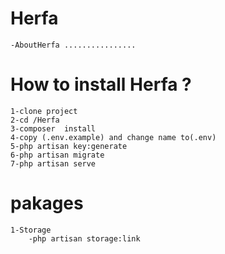# Herfa

    -AboutHerfa ................
    
# How to install Herfa ?
    1-clone project
    2-cd /Herfa
    3-composer  install
    4-copy (.env.example) and change name to(.env)
    5-php artisan key:generate
    6-php artisan migrate
    7-php artisan serve

# pakages
    1-Storage
        -php artisan storage:link
